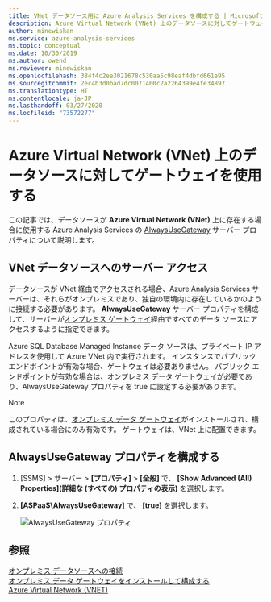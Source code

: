 ```yaml
---
title: VNet データソース用に Azure Analysis Services を構成する | Microsoft Docs
description: Azure Virtual Network (VNet) 上のデータソースに対してゲートウェイを使用するように Azure Analysis Services サーバーを構成する方法について説明します。
author: minewiskan
ms.service: azure-analysis-services
ms.topic: conceptual
ms.date: 10/30/2019
ms.author: owend
ms.reviewer: minewiskan
ms.openlocfilehash: 384f4c2ee3021678c530aa5c98eaf4dbfd661e95
ms.sourcegitcommit: 2ec4b3d0bad7dc0071400c2a2264399e4fe34897
ms.translationtype: HT
ms.contentlocale: ja-JP
ms.lasthandoff: 03/27/2020
ms.locfileid: "73572277"
---
```

# <a name="use-gateway-for-data-sources-on-an-azure-virtual-network-vnet"></a>Azure Virtual Network (VNet) 上のデータソースに対してゲートウェイを使用する

この記事では、データソースが **Azure Virtual Network (VNet)** 上に存在する場合に使用する Azure Analysis Services の [AlwaysUseGateway](../virtual-network/virtual-networks-overview.md) サーバー プロパティについて説明します。

## <a name="server-access-to-vnet-data-sources"></a>VNet データソースへのサーバー アクセス

データソースが VNet 経由でアクセスされる場合、Azure Analysis Services サーバーは、それらがオンプレミスであり、独自の環境内に存在しているかのように接続する必要があります。 **AlwaysUseGateway** サーバー プロパティを構成して、サーバーが[オンプレミス ゲートウェイ](analysis-services-gateway.md)経由ですべてのデータ ソースにアクセスするように指定できます。 

Azure SQL Database Managed Instance データ ソースは、プライベート IP アドレスを使用して Azure VNet 内で実行されます。 インスタンスでパブリック エンドポイントが有効な場合、ゲートウェイは必要ありません。 パブリック エンドポイントが有効な場合は、オンプレミス データ ゲートウェイが必要であり、AlwaysUseGateway プロパティを true に設定する必要があります。

> [!NOTE]
> このプロパティは、[オンプレミス データ ゲートウェイ](analysis-services-gateway.md)がインストールされ、構成されている場合にのみ有効です。 ゲートウェイは、VNet 上に配置できます。

## <a name="configure-alwaysusegateway-property"></a>AlwaysUseGateway プロパティを構成する

1. [SSMS] > サーバー > **[プロパティ]**  >  **[全般]** で、 **[Show Advanced (All) Properties]\(詳細な (すべての) プロパティの表示\)** を選択します。
2. **[ASPaaS\AlwaysUseGateway]** で、 **[true]** を選択します。

    ![AlwaysUseGateway プロパティ](media/analysis-services-vnet-gateway/aas-ssms-always-property.png)


## <a name="see-also"></a>参照
[オンプレミス データソースへの接続](analysis-services-gateway.md)   
[オンプレミス データ ゲートウェイをインストールして構成する](analysis-services-gateway-install.md)   
[Azure Virtual Network (VNET)](../virtual-network/virtual-networks-overview.md)   

